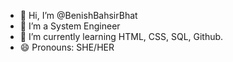 - 👋 Hi, I’m @BenishBahsirBhat
- 👀 I’m a System Engineer
- 🌱 I’m currently learning HTML, CSS, SQL, Github.
- 😄 Pronouns: SHE/HER


<!---
BenishBahsirBhat/BenishBahsirBhat is a ✨ special ✨ repository because its `README.md` (this file) appears on your GitHub profile.
You can click the Preview link to take a look at your changes.
--->
